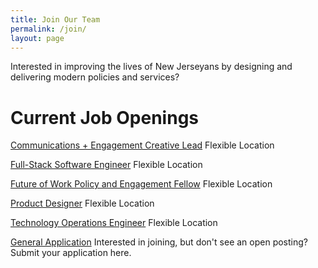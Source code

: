```yaml
---
title: Join Our Team
permalink: /join/
layout: page
---
```

Interested in improving the lives of New Jerseyans by designing and delivering modern policies and services?

# Current Job Openings

[Communications + Engagement Creative Lead](https://www.example.com)
Flexible Location

[Full-Stack Software Engineer](https://www.example.com)
Flexible Location

[Future of Work Policy and Engagement Fellow](https://www.example.com)
Flexible Location

[Product Designer](https://www.example.com)
Flexible Location

[Technology Operations Engineer](https://www.example.com)
Flexible Location

[General Application](https://www.example.com)
Interested in joining, but don't see an open posting? Submit your application here.
